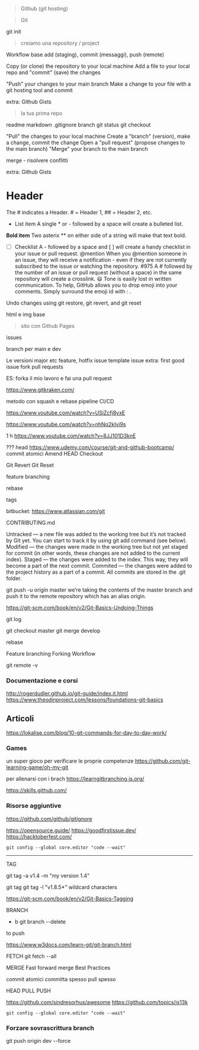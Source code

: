  
> Github (git hosting)

> Git

git init

> creiamo una repository / project

Workflow base add (staging), commit (messaggi), push (remote)

Copy (or clone) the repository to your local machine
Add a file to your local repo and "commit" (save) the changes

"Push" your changes to your main branch
Make a change to your file with a git hosting tool and commit

extra: Github Gists

> la tua prima repo

readme
markdown
.gitignore
branch
git status
git checkout <BRANCH-NAME>

"Pull" the changes to your local machine
Create a "branch" (version), make a change, commit the change
Open a "pull request" (propose changes to the main branch)
"Merge" your branch to the main branch

merge - risolvere conflitti


extra: Github Gists



# Header
The # indicates a Header. # = Header 1, ## = Header 2, etc.
* List item
A single * or - followed by a space will create a bulleted list.


**Bold item**
Two asterix ** on either side of a string will make that text bold.
- [ ] Checklist
A - followed by a space and [ ] will create a handy checklist in your issue or pull request.
@mention
When you @mention someone in an issue, they will receive a notification - even if they are not currently subscribed to
the issue or watching the repository.
#975
A # followed by the number of an issue or pull request (without a space) in the same repository will create a crosslink.
:smiley:
Tone is easily lost in written communication. To help, GitHub allows you to drop emoji into your comments. Simply
surround the emoji id with : .



 Undo changes using git restore, git revert, and git reset

html e img base
> sito con Github Pages

issues



 branch per main e dev

Le versioni major etc
feature, hotfix issue template
issue
extra: first good issue
fork
pull requests

ES:
forka il mio lavoro e fai una pull request

https://www.gitkraken.com/




 metodo con squash e rebase
pipeline CI/CD


 

https://www.youtube.com/watch?v=USjZcfj8yxE

https://www.youtube.com/watch?v=nhNq2kIvi9s


1 h
https://www.youtube.com/watch?v=8JJ101D3knE






???
head
https://www.udemy.com/course/git-and-github-bootcamp/
commit atomici
Amend
HEAD
Checkout


Git Revert
Git Reset

feature branching

rebase

tags






bitbucket:
https://www.atlassian.com/git



CONTRIBUTING.md



Untracked — a new file was added to the working tree but it’s not tracked by Git yet. You can start to track it by using git add command (see below).
Modified — the changes were made in the working tree but not yet staged for commit (in other words, these changes are not added to the current index).
Staged — the changes were added to the index. This way, they will become a part of the next commit.
Commited — the changes were added to the project history as a part of a commit. All commits are stored in the .git folder.



git push -u origin master
we’re taking the contents of the master branch and push it to the remote repository which has an alias origin.


https://git-scm.com/book/en/v2/Git-Basics-Undoing-Things

git log



git checkout master
git merge develop


rebase



Feature branching
Forking Workflow



git remote -v




### Documentazione e corsi

http://rogerdudler.github.io/git-guide/index.it.html
https://www.theodinproject.com/lessons/foundations-git-basics


## Articoli

https://lokalise.com/blog/10-git-commands-for-day-to-day-work/


### Games

un super gioco per verificare le proprie competenze
https://github.com/git-learning-game/oh-my-git

per allenarsi con i brach https://learngitbranching.js.org/   


https://skills.github.com/



### Risorse aggiuntive

https://github.com/github/gitignore

https://opensource.guide/
https://goodfirstissue.dev/
https://hacktoberfest.com/


`git config --global core.editor "code --wait"`

-----

TAG

git tag -a v1.4 -m "my version 1.4"


git tag
git tag -l "v1.8.5*" wildcard characters


https://git-scm.com/book/en/v2/Git-Basics-Tagging

BRANCH
- b
git branch --delete <branchname>

to push 

https://www.w3docs.com/learn-git/git-branch.html


FETCH
git fetch --all​

MERGE
Fast forward merge
 Best Practices

commit atomici
committa spesso
pull spesso

HEAD 
PULL
PUSH



https://github.com/sindresorhus/awesome
https://github.com/topics/js13k

`git config --global core.editor "code --wait"`

### Forzare sovrascrittura branch
git push origin dev --force

